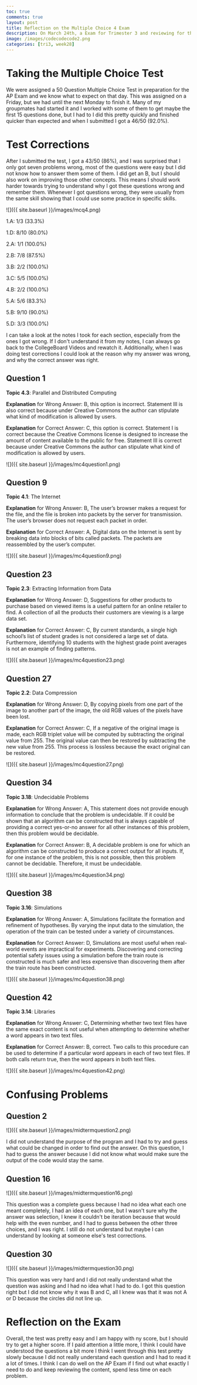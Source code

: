 ```yaml
---
toc: true
comments: true
layout: post
title: Reflection on the Multiple Choice 4 Exam
description: On March 24th, a Exam for Trimester 3 and reviewing for the AP Exam was opened and it was a Multiple Choice Test on CollegeBoard with 50 Questions and this is my reflection as well as any test corrections
image: /images/codecodecode2.png
categories: [tri3, week28]
---
```


# Taking the Multiple Choice Test
We were assigned a 50 Question Multiple Choice Test in preparation for the AP Exam and we know what to expect on that day. This was assigned on a Friday, but we had until the next Monday to finish it. Many of my groupmates had started it and I worked with some of them to get maybe the first 15 questions done, but I had to I did this pretty quickly and finished quicker than expected and when I submitted I got a 46/50 (92.0%).

# Test Corrections
After I submitted the test, I got a 43/50 (86%), and I was surprised that I only got seven problems wrong, most of the questions were easy but I did not know how to answer them some of them. I did get an B, but I should also work on improving those other concepts. This means I should work harder towards trying to understand why I got these questions wrong and remember them. Whenever I got questions wrong, they were usually from the same skill showing that I could use some practice in specific skills. 

![]({{ site.baseurl }}/images/mcq4.png)

1.A: 1/3 (33.3%)

1.D: 8/10 (80.0%)

2.A: 1/1 (100.0%)

2.B: 7/8 (87.5%)

3.B: 2/2 (100.0%)

3.C: 5/5 (100.0%)

4.B: 2/2 (100.0%)

5.A: 5/6 (83.3%)

5.B: 9/10 (90.0%)

5.D: 3/3 (100.0%)

I can take a look at the notes I took for each section, especially from the ones I got wrong. If I don't understand it from my notes, I can always go back to the CollegeBoard Videos and rewatch it. Additionally, when I was doing test corrections I could look at the reason why my answer was wrong, and why the correct answer was right.

## Question 1
**Topic 4.3**: Parallel and Distributed Computing

**Explanation** for Wrong Answer: B, this option is incorrect. Statement III is also correct because under Creative Commons the author can stipulate what kind of modification is allowed by users.

**Explanation** for Correct Answer: C, this option is correct. Statement I is correct because the Creative Commons license is designed to increase the amount of content available to the public for free. Statement III is correct because under Creative Commons the author can stipulate what kind of modification is allowed by users.

![]({{ site.baseurl }}/images/mc4question1.png)

## Question 9
**Topic 4.1**: The Internet

**Explanation** for Wrong Answer: B, The user’s browser makes a request for the file, and the file is broken into packets by the server for transmission. The user’s browser does not request each packet in order.

**Explanation** for Correct Answer: A, Digital data on the Internet is sent by breaking data into blocks of bits called packets. The packets are reassembled by the user’s computer.

![]({{ site.baseurl }}/images/mc4question9.png)

## Question 23
**Topic 2.3**: Extracting Information from Data

**Explanation** for Wrong Answer: D, Suggestions for other products to purchase based on viewed items is a useful pattern for an online retailer to find. A collection of all the products their customers are viewing is a large data set.

**Explanation** for Correct Answer: C, By current standards, a single high school’s list of student grades is not considered a large set of data. Furthermore, identifying 10 students with the highest grade point averages is not an example of finding patterns.

![]({{ site.baseurl }}/images/mc4question23.png)

## Question 27
**Topic 2.2**: Data Compression

**Explanation** for Wrong Answer: D,  By copying pixels from one part of the image to another part of the image, the old RGB values of the pixels have been lost.

**Explanation** for Correct Answer: C, If a negative of the original image is made, each RGB triplet value will be computed by subtracting the original value from 255. The original value can then be restored by subtracting the new value from 255. This process is lossless because the exact original can be restored.

![]({{ site.baseurl }}/images/mc4question27.png)

## Question 34
**Topic 3.18**: Undecidable Problems

**Explanation** for Wrong Answer: A, This statement does not provide enough information to conclude that the problem is undecidable. If it could be shown that an algorithm can be constructed that is always capable of providing a correct yes-or-no answer for all other instances of this problem, then this problem would be decidable.

**Explanation** for Correct Answer: B, A decidable problem is one for which an algorithm can be constructed to produce a correct output for all inputs. If, for one instance of the problem, this is not possible, then this problem cannot be decidable. Therefore, it must be undecidable.

![]({{ site.baseurl }}/images/mc4question34.png)

## Question 38
**Topic 3.16**: Simulations

**Explanation** for Wrong Answer: A, Simulations facilitate the formation and refinement of hypotheses. By varying the input data to the simulation, the operation of the train can be tested under a variety of circumstances.

**Explanation** for Correct Answer: D, Simulations are most useful when real-world events are impractical for experiments. Discovering and correcting potential safety issues using a simulation before the train route is constructed is much safer and less expensive than discovering them after the train route has been constructed.

![]({{ site.baseurl }}/images/mc4question38.png)

## Question 42
**Topic 3.14**: Libraries

**Explanation** for Wrong Answer: C, Determining whether two text files have the same exact content is not useful when attempting to determine whether a word appears in two text files.

**Explanation** for Correct Answer: B, correct. Two calls to this procedure can be used to determine if a particular word appears in each of two text files. If both calls return true, then the word appears in both text files.

![]({{ site.baseurl }}/images/mc4question42.png)

# Confusing Problems

## Question 2
![]({{ site.baseurl }}/images/midtermquestion2.png)

I did not understand the purpose of the program and I had to try and guess what could be changed in order to find out the answer. On this question, I had to guess the answer because I did not know what would make sure the output of the code would stay the same.

## Question 16
![]({{ site.baseurl }}/images/midtermquestion16.png)

This question was a complete guess because I had no idea what each one meant completely, I had an idea of each one, but I wasn't sure why the answer was selection, I knew it couldn't be iteration because that would help with the even number, and I had to guess between the other three choices, and I was right. I still do not understand but maybe I can understand by looking at someone else's test corrections.

## Question 30
![]({{ site.baseurl }}/images/midtermquestion30.png)

This question was very hard and I did not really understand what the question was asking and I had no idea what I had to do. I got this question right but I did not know why it was B and C, all I knew was that it was not A or D because the circles did not line up.

# Reflection on the Exam
Overall, the test was pretty easy and I am happy with ny score, but I should try to get a higher score. If I paid attention a little more, I think I could have understood the questions a bit more I think I went through this test pretty slowly because I did not really understand each question and I had to read it a lot of times. I think I can do well on the AP Exam if I find out what exactly I need to do and keep reviewing the content, spend less time on each problem.
